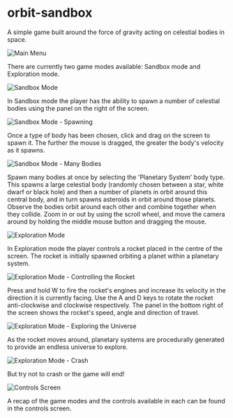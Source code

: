 # orbit-sandbox
A simple game built around the force of gravity acting on celestial bodies in space. 

![Main Menu](Screenshots/MainMenu.png)

There are currently two game modes available: Sandbox mode and Exploration mode.

![Sandbox Mode](Screenshots/SandboxMode1.png)

In Sandbox mode the player has the ability to spawn a number of celestial bodies using the panel on the right of the screen. 

![Sandbox Mode - Spawning](Screenshots/SandboxMode2.png)

Once a type of body has been chosen, click and drag on the screen to spawn it. The further the mouse is dragged, the greater the body's velocity as it spawns.

![Sandbox Mode - Many Bodies](Screenshots/SandboxMode4.png)

Spawn many bodies at once by selecting the 'Planetary System' body type. This spawns a large celestial body (randomly chosen between a star, white dwarf or black hole) and then a number of planets in orbit around this central body, and in turn spawns asteroids in orbit around those planets. Observe the bodies orbit around each other and combine together when they collide. Zoom in or out by using the scroll wheel, and move the camera around by holding the middle mouse button and dragging the mouse.

![Exploration Mode](Screenshots/ExplorationMode1.png)

In Exploration mode the player controls a rocket placed in the centre of the screen. The rocket is initially spawned orbiting a planet within a planetary system. 

![Exploration Mode - Controlling the Rocket](Screenshots/ExplorationMode2.png)

Press and hold W to fire the rocket's engines and increase its velocity in the direction it is currently facing. Use the A and D keys to rotate the rocket anti-clockwise and clockwise respectively. The panel in the bottom right of the screen shows the rocket's speed, angle and direction of travel. 

![Exploration Mode - Exploring the Universe](Screenshots/ExplorationMode3.png)

As the rocket moves around, planetary systems are procedurally generated to provide an endless universe to explore.

![Exploration Mode - Crash](Screenshots/ExplorationMode4.png)

But try not to crash or the game will end!

![Controls Screen](Screenshots/ControlsScreen.png)

A recap of the game modes and the controls available in each can be found in the controls screen.
